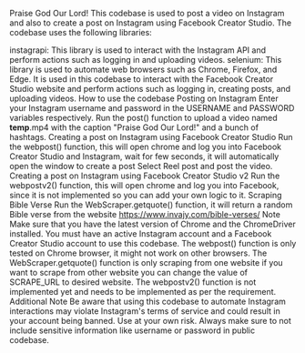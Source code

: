 Praise God Our Lord!
This codebase is used to post a video on Instagram and also to create a post on Instagram using Facebook Creator Studio. The codebase uses the following libraries:

instagrapi: This library is used to interact with the Instagram API and perform actions such as logging in and uploading videos.
selenium: This library is used to automate web browsers such as Chrome, Firefox, and Edge. It is used in this codebase to interact with the Facebook Creator Studio website and perform actions such as logging in, creating posts, and uploading videos.
How to use the codebase
Posting on Instagram
Enter your Instagram username and password in the USERNAME and PASSWORD variables respectively.
Run the post() function to upload a video named __temp__.mp4 with the caption "Praise God Our Lord!" and a bunch of hashtags.
Creating a post on Instagram using Facebook Creator Studio
Run the webpost() function, this will open chrome and log you into Facebook Creator Studio and Instagram, wait for few seconds, it will automatically open the window to create a post
Select Reel post and post the video.
Creating a post on Instagram using Facebook Creator Studio v2
Run the webpostv2() function, this will open chrome and log you into Facebook, since it is not implemented so you can add your own logic to it.
Scraping Bible Verse
Run the WebScraper.getquote() function, it will return a random Bible verse from the website https://www.invajy.com/bible-verses/
Note
Make sure that you have the latest version of Chrome and the ChromeDriver installed.
You must have an active Instagram account and a Facebook Creator Studio account to use this codebase.
The webpost() function is only tested on Chrome browser, it might not work on other browsers.
The WebScraper.getquote() function is only scraping from one website if you want to scrape from other website you can change the value of SCRAPE_URL to desired website.
The webpostv2() function is not implemented yet and needs to be implemented as per the requirement.
Additional Note
Be aware that using this codebase to automate Instagram interactions may violate Instagram's terms of service and could result in your account being banned. Use at your own risk.
Always make sure to not include sensitive information like username or password in public codebase.
